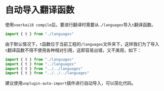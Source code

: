 # 自动导入翻译函数

使用`voerkai18 compile`后，要进行翻译时需要从`./languages`导入`t`翻译函数。

```javascript
import { t } from "./languages"
```

由于默认情况下，`t`函数位于当前工程的`/languages`文件夹下，这样我们为了导入`t`翻译函数不得不使用各种相对引用，这即容易出错，又不美观，如下：

```javascript
import { t } from "./languages"
import { t } from "../languages"
import { t } from "../../languages"
import { t } from "../../../languages"
```

建议使用`unplugin-auto-import`插件进行自动导入，可以简化代码。